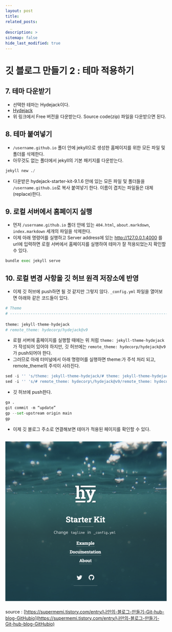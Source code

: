 ```yaml
---
layout: post
title: 
related_posts:
  _
description: >
sitemap: false
hide_last_modified: true
---
```


# 깃 블로그 만들기 2 : 테마 적용하기

## 7. 테마 다운받기

- 선택한 테마는 Hydejack이다.
- [Hydejack](https://hydejack.com/download/)
- 위 링크에서 Free 버전을 다운받는다. Source code(zip) 파일을 다운받으면 된다.

## 8. 테마 붙여넣기

- `/username.github.io` 폴더 안에 jekyll으로 생성한 홈페이지를 위한 모든 파일 및 폴더를 삭제한다.
- 아무것도 없는 폴더에서 jekyll의 기본 패키지를 다운받는다.
~~~python
jekyll new ./​
~~~
- 다운받은 hydejack-starter-kit-9.1.6 안에 있는 모든 파일 및 폴더들을 `/username.github.io`로 복사 붙여넣기 한다. 이름이 겹치는 파일들은 대체(replace)한다.

## 9. 로컬 서버에서 홈페이지 실행

- 먼저 `/username.github.io` 폴더 안에 있는 `404.html`, `about.markdown`, `index.markdown` 세개의 파일을 삭제한다.
- 이제 아래 명령어를 실행하고 Server address에 있는 http://127.0.0.1:4000 를 url에 입력하면 로컬 서버에서 홈페이지를 실행하여 테마가 잘 적용되었는지 확인할 수 있다. 
~~~python
bundle exec jekyll serve
~~~

## 10. 로컬 변경 사항을 깃 허브 원격 저장소에 반영

- 이제 깃 허브에 push하면 될 것 같지만 그렇지 않다. `_config.yml` 파일을 열어보면 아래와 같은 코드들이 있다.

~~~python
# Theme
# ---------------------------------------------------------------------------------------

theme: jekyll-theme-hydejack
# remote_theme: hydecorp/hydejack@v9
~~~
- 로컬 서버에 홈페이지를 실행할 때에는 위 처럼 `theme: jekyll-theme-hydejack`가 작성되어 있어야 하지만, 깃 허브에는 `remote_theme: hydecorp/hydejack@v9`가 push되어야 한다.
- 그러므로 아래 터미널에서 아래 명령어를 실행하면 theme:가 주석 처리 되고, remote_theme의 주석이 사라진다.
~~~python
sed -i '' 's/theme: jekyll-theme-hydejack/# theme: jekyll-theme-hydejack/' _config.yml
sed -i '' 's/# remote_theme: hydecorp\/hydejack@v9/remote_theme: hydecorp\/hydejack@v9/' _config.yml
~~~
- 깃 허브에 push한다.
~~~python
ga .
git commit -m “update”
gp --set-upstream origin main
gp
~~~

- 이제 깃 블로그 주소로 연결해보면 테마가 적용된 페이지를 확인할 수 있다. 
  
![그림1](/assets/img/gitblog/gitblog2/gitblog2_1.png)
---
source : [https://supermemi.tistory.com/entry/나만의-블로그-만들기-Git-hub-blog-GitHubio](https://supermemi.tistory.com/entry/나만의-블로그-만들기-Git-hub-blog-GitHubio)